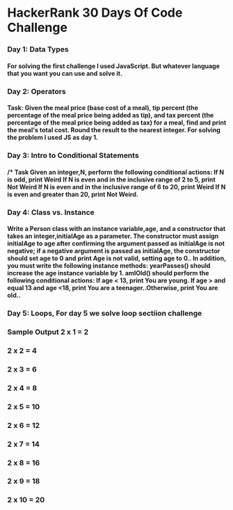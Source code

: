 # HackerRank 30 Days Of Code Challenge
  

### Day 1: Data Types
#### For solving the first challenge I used JavaScript. But whatever language that you want you can use and solve it.   
  

 
### Day 2: Operators 
#### Task: Given the meal price (base cost of a meal), tip percent (the percentage of the meal price being added as tip), and tax percent (the percentage of the meal price being added as tax) for a meal, find and print the meal's total cost. Round the result to the nearest integer. For solving the problem I used JS as day 1.
 


### Day 3: Intro to Conditional Statements
#### /* Task Given an integer,N, perform the following conditional actions: If N is odd, print Weird If N is even and in the inclusive range of 2 to 5, print Not Weird If N is even and in the inclusive range of 6 to 20, print Weird If N is even and greater than 20, print Not Weird.



### Day 4: Class vs. Instance
#### Write a Person class with an instance variable,age, and a constructor that takes an integer,initialAge as a parameter. The constructor must assign initialAge to age after confirming the argument passed as initialAge is not negative; if a negative argument is passed as initialAge, the constructor should set age to 0 and print Age is not valid, setting age to 0.. In addition, you must write the following instance methods: yearPasses() should increase the age instance variable by 1. amIOld() should perform the following conditional actions: If age < 13, print You are young. If  age > and equal 13 and age <18, print You are a teenager..Otherwise, print You are old..

### Day 5: Loops, For day 5 we solve loop sectiion challenge
### Sample Output 2 x 1 = 2 
###               2 x 2 = 4
###               2 x 3 = 6
###               2 x 4 = 8
###               2 x 5 = 10
###               2 x 6 = 12
###               2 x 7 = 14
###               2 x 8 = 16
###               2 x 9 = 18
###               2 x 10 = 20



             

